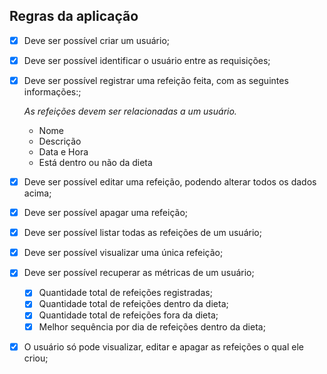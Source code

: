 ## Regras da aplicação

- [X] Deve ser possível criar um usuário;
- [x] Deve ser possível identificar o usuário entre as requisições;
- [X] Deve ser possível registrar uma refeição feita, com as seguintes informações:;
  
    *As refeições devem ser relacionadas a um usuário.*
    - Nome
    - Descrição
    - Data e Hora
    - Está dentro ou não da dieta
- [X] Deve ser possível editar uma refeição, podendo alterar todos os dados acima;
- [X] Deve ser possível apagar uma refeição;
- [X] Deve ser possível listar todas as refeições de um usuário;
- [X] Deve ser possível visualizar uma única refeição;
- [X] Deve ser possível recuperar as métricas de um usuário;
    - [X] Quantidade total de refeições registradas; 
    - [X] Quantidade total de refeições dentro da dieta;
    - [X] Quantidade total de refeições fora da dieta;
    - [X] Melhor sequência por dia de refeições dentro da dieta;
- [X] O usuário só pode visualizar, editar e apagar as refeições o qual ele criou;